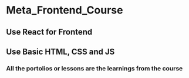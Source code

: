 # Meta_Frontend_Course
## Use React for Frontend
## Use Basic HTML, CSS and JS
### All the portolios or lessons are the learnings from the course

